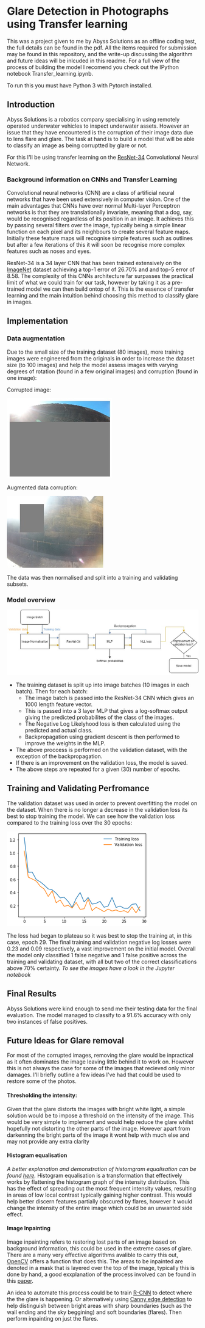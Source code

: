 # Glare Detection in Photographs using Transfer learning

This was a project given to me by Abyss Solutions as an offline coding test, the full details can be found in the pdf. All the items required for submission may be found in this repository, and the write-up discussing the algorithm and future ideas will be inlcuded in this readme. For a full view of the process of building the model I recomend you check out the IPython notebook Transfer_learning.ipynb.

To run this you must have Python 3 with Pytorch installed.



## Introduction

Abyss Solutions is a robotics company specialising in using remotely operated underwater vehicles to inspect underwater assets. However an issue that they have encountered is the corruption of their image data due to lens flare and glare. 
The task at hand is to build a model that will be able to classify an image as being corruptted by glare or not.

For this I'll be using transfer learning on the [ResNet-34](https://arxiv.org/abs/1512.03385) Convolutional Neural Network. 

### Background information on CNNs and Transfer Learning

Convolutional neural networks (CNN) are a class of artificial neural networks that have been used extensively in computer vision. One of the main advantages that CNNs have over normal Multi-layer Perceptron networks is that they are translationally invariate, meaning that a dog, say, would be recognised regardless of its position in an image. It achieves this by passing several filters over the image, typically being a simple linear function on each pixel and its neighbours to create several feature maps. Initially these feature maps will recognise simple features such as outlines but after a few iterations of this it will soon be recognise more complex features such as noses and eyes. 

ResNet-34 is a 34 layer CNN that has been trained extensively on the [ImageNet](http://www.image-net.org/) dataset achieving a top-1 error of 26.70% and and top-5 error of 8.58. The complexity of this CNNs architecture far surpasses the practical limit of what we could train for our task, however by taking it as a pre-trained model we can then build ontop of it. This is the essence of transfer learning and the main intuition behind choosing this method to classify glare in images.

## Implementation

###  Data augmentation

Due to the small size of the training dataset (80 images), more training images were engineered from the originals in order to increase the dataset size (to 100 images) and help the model assess images with varying degrees of rotation (found in a few original images) and corruption (found in one image):

Corrupted image:

![flowchart](Graphics/corrupted.jpg)

Augmented data corruption:

![flowchart](Graphics/Augmented_corruption.jpg)

The data was then normalised and split into a training and validating subsets.

### Model overview

![flowchart](Graphics/flow.jpg)

- The training dataset is split up into image batches (10 images in each batch). Then for each batch:
    - The image batch is passed into the ResNet-34 CNN which gives an 1000 length feature vector.
    - This is passed into a 3 layer MLP that gives a log-softmax output giving the predicted probabilites of the class of the images.
    - The Negative Log Likelyhood loss is then calculated using the predicted and actual class.
    - Backpropagation using gradient descent is then performed to improve the weights in the MLP.
- The above proccess is performed on the validation dataset, with the exception of the backpropagation.
- If there is an improvement on the validation loss, the model is saved.
- The above steps are repeated for a given (30) number of epochs.

## Training and Validating Perfromance 

The validation dataset was used in order to prevent overfitting the model on the dataset. When there is no longer a decrease in the validation loss its best to stop training the model. We can see how the validation loss compared to the training loss over the 30 epochs: 

![loss](Graphics/Train_validate_loss.png)

The loss had began to plateau so it was best to stop the training at, in this case, epoch 29. The final training and validation negative log losses were 0.23 and 0.09 respectively, a vast improvement on the initial model. Overall the model only classified 1 false negative and 1 false positive across the training and validating dataset, with all but two of the correct classifications above 70% certainty. *To see the images have a look in the Jupyter notebook*


## Final Results

Abyss Solutions were kind enough to send me their testing data for the final evaluation. The model managed to classify to a 91.6% accuracy with only two instances of false positives.

## Future Ideas for Glare removal

For most of the corrupted images, removing the glare would be inpractical as it often dominates the image leaving little behind it to work on. However this is not always the case for some of the images that recieved only minor damages. I'll briefly outline a few ideas I've had that could be used to restore some of the photos.

#### Thresholding the intensity:
Given that the glare distorts the images with bright white light, a simple solution would be to impose a threshold on the intensity of the image. This would be very simple to implement and would help reduce the glare whilst hopefully not distorting the other parts of the image. However apart from darkenning the bright parts of the image it wont help with much else and may not provide any extra clarity

#### Histogram equalisation
*A better explanation and demonstration of histomgram equalisation can be found [here](https://docs.opencv.org/3.1.0/d5/daf/tutorial_py_histogram_equalization.html).*
Histogram equalisation is a transformation that effectively works by flattening the histogram graph of the intensity distribution. This has the effect of spreading out the most frequent intensity values, resulting in areas of low local contrast typically gaining higher contrast. This would help better discern features partially obscured by flares, however it would change the intensity of the entire image which could be an unwanted side effect.

#### Image Inpainting 
Image inpainting refers to restoring lost parts of an image based on background information, this could be used in the extreme cases of glare. There are a many very effective algorithms avalible to carry this out, [OpenCV](https://docs.opencv.org/master/df/d3d/tutorial_py_inpainting.html) offers a function that does this. The areas to be inpainted are denoted in a mask that is layered over the top of the image, typically this is done by hand, a good exxplanation of the process involved can be found in this [paper](https://www.ijsr.net/archive/v7i1/ART20179794.pdf
).

An idea to automate this process could be to train [R-CNN](https://towardsdatascience.com/r-cnn-3a9beddfd55a) to detect where the the glare is happening. Or alternatively using [Canny edge detection](https://en.wikipedia.org/wiki/Canny_edge_detector) to help distinguish between bright areas with sharp boundaries (such as the wall ending and the sky beggining) and soft boundaries (flares). Then perform inpainting on just the flares.